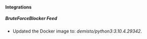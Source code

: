 #### Integrations
##### BruteForceBlocker Feed
- Updated the Docker image to: *demisto/python3:3.10.4.29342*.
